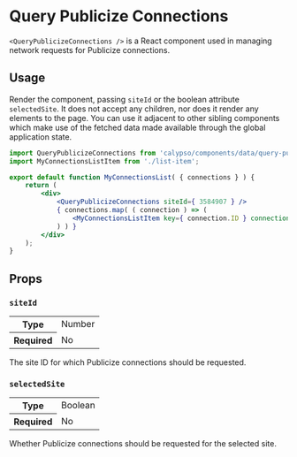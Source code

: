 # Query Publicize Connections

`<QueryPublicizeConnections />` is a React component used in managing network requests for Publicize connections.

## Usage

Render the component, passing `siteId` or the boolean attribute `selectedSite`. It does not accept any children, nor does it render any elements to the page. You can use it adjacent to other sibling components which make use of the fetched data made available through the global application state.

```jsx
import QueryPublicizeConnections from 'calypso/components/data/query-publicize-connetions';
import MyConnectionsListItem from './list-item';

export default function MyConnectionsList( { connections } ) {
	return (
		<div>
			<QueryPublicizeConnections siteId={ 3584907 } />
			{ connections.map( ( connection ) => (
				<MyConnectionsListItem key={ connection.ID } connection={ connection } />
			) ) }
		</div>
	);
}
```

## Props

### `siteId`

<table>
	<tr><th>Type</th><td>Number</td></tr>
	<tr><th>Required</th><td>No</td></tr>
</table>

The site ID for which Publicize connections should be requested.

### `selectedSite`

<table>
	<tr><th>Type</th><td>Boolean</td></tr>
	<tr><th>Required</th><td>No</td></tr>
</table>

Whether Publicize connections should be requested for the selected site.
